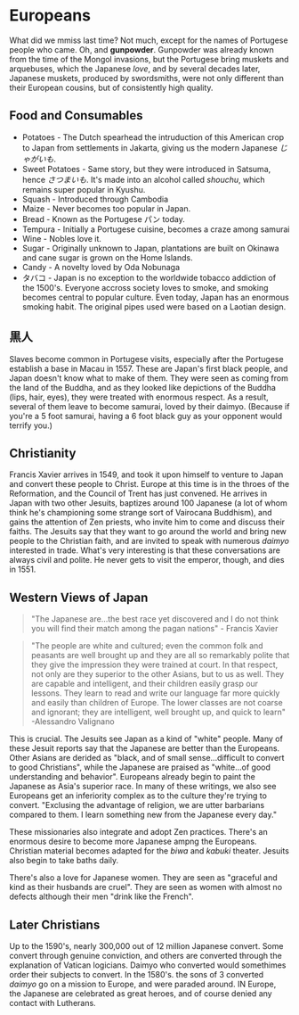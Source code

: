 # Europeans

What did we mmiss last time? Not much, except for the names of Portugese people who came. Oh, and **gunpowder**. Gunpowder was already known from the time of the Mongol invasions, but the Portugese bring muskets and arquebuses, which the Japanese *love*, and by several decades later, Japanese muskets, produced by swordsmiths, were not only different than their European cousins, but of consistently high quality.

## Food and Consumables

* Potatoes - The Dutch spearhead the intruduction of this American crop to Japan from settlements in Jakarta, giving us the modern Japanese *じゃがいも*.
* Sweet Potatoes - Same story, but they were introduced in Satsuma, hence *さつまいも*. It's made into an alcohol called *shouchu*, which remains super popular in Kyushu.
* Squash - Introduced through Cambodia
* Maize - Never becomes too popular in Japan.
* Bread - Known as the Portugese パン today.
* Tempura - Initially a Portugese cuisine, becomes a craze among samurai
* Wine - Nobles love it.
* Sugar - Originally unknown to Japan, plantations are built on Okinawa and cane sugar is grown on the Home Islands.
* Candy - A novelty loved by Oda Nobunaga
* タバコ - Japan is no exception to the worldwide tobacco addiction of the 1500's. Everyone accross society loves to smoke, and smoking becomes central to popular culture. Even today, Japan has an enormous smoking habit. The original pipes used were based on a Laotian design.

## 黒人

Slaves become common in Portugese visits, especially after the Portugese establish a base in Macau in 1557. These are Japan's first black people, and Japan doesn't know what to make of them. They were seen as coming from the land of the Buddha, and as they looked like depictions of the Buddha (lips, hair, eyes), they were treated with enormous respect. As a result, several of them leave to become samurai, loved by their daimyo. (Because if you're a 5 foot samurai, having a 6 foot black guy as your opponent would terrify you.)

## Christianity

Francis Xavier arrives in 1549, and took it upon himself to venture to Japan and convert these people to Christ. Europe at this time is in the throes of the Reformation, and the Council of Trent has just convened. He arrives in Japan with two other Jesuits, baptizes around 100 Japanese (a lot of whom think he's championing some strange sort of Vairocana Buddhism), and gains the attention of Zen priests, who invite him to come and discuss their faiths. The Jesuits say that they want to go around the world and bring new people to the Christian faith, and are invited to speak with numerous *daimyo* interested in trade. What's very interesting is that these conversations are always civil and polite. He never gets to visit the emperor, though, and dies in 1551.

## Western Views of Japan

> "The Japanese are...the best race yet discovered and I do not think you will find their match among the pagan nations" - Francis Xavier

> "The people are white and cultured; even the common folk and peasants are well brought up and they are all so remarkably polite that they give the impression they were trained at court. In that respect, not only are they superior to the other Asians, but to us as well. They are capable and intelligent, and their children easily grasp our lessons. They learn to read and write our language far more quickly and easily than children of Europe. The lower classes are not coarse and ignorant; they are intelligent, well brought up, and quick to learn" -Alessandro Valignano

This is crucial. The Jesuits see Japan as a kind of "white" people. Many of these Jesuit reports say that the Japanese are better than the Europeans. Other Asians are derided as "black, and of small sense...difficult to convert to good Christians", while the Japanese are praised as "white...of good understanding and behavior". Europeans already begin to paint the Japanese as Asia's superior race. In many of these writings, we also see Europeans get an inferiority complex as to the culture they're trying to convert. "Exclusing the advantage of religion, we are utter barbarians compared to them. I learn something new from the Japanese every day."

These missionaries also integrate and adopt Zen practices. There's an enormous desire to become more Japanese ampng the Europeans. Christian material becomes adapted for the *biwa* and *kabuki* theater. Jesuits also begin to take baths daily.

There's also a love for Japanese women. They are seen as "graceful and kind as their husbands are cruel". They are seen as women with almost no defects although their men "drink like the French".

## Later Christians

Up to the 1590's, nearly 300,000 out of 12 million Japanese convert. Some convert through genuine conviction, and others are converted through the explanation of Vatican logicians. Daimyo who converted would somethimes order their subjects to convert. In the 1580's. the sons of 3 converted *daimyo* go on a mission to Europe, and were paraded around. IN Europe, the Japanese are celebrated as great heroes, and of course denied any contact with Lutherans.
